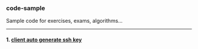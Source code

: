 ### code-sample
Sample code for exercises, exams, algorithms...

---

#### 1. [client auto generate ssh key](https://github.com/ctnguyenvn/code-sample/tree/master/ssh-gen)

